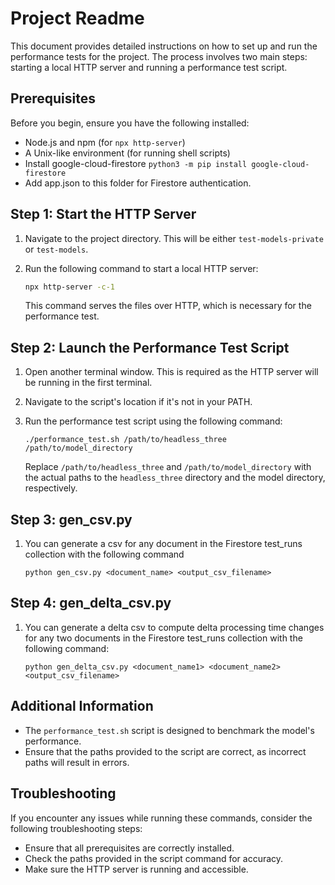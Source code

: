 # Project Readme

This document provides detailed instructions on how to set up and run the performance tests for the project. The process involves two main steps: starting a local HTTP server and running a performance test script.

## Prerequisites

Before you begin, ensure you have the following installed:
- Node.js and npm (for `npx http-server`)
- A Unix-like environment (for running shell scripts)
- Install google-cloud-firestore ```python3 -m pip install google-cloud-firestore```
- Add app.json to this folder for Firestore authentication.       

## Step 1: Start the HTTP Server

1. Navigate to the project directory. This will be either `test-models-private` or `test-models`.
2. Run the following command to start a local HTTP server:

   ```bash
   npx http-server -c-1
   ```

   This command serves the files over HTTP, which is necessary for the performance test.

## Step 2: Launch the Performance Test Script

1. Open another terminal window. This is required as the HTTP server will be running in the first terminal.
2. Navigate to the script's location if it's not in your PATH.
3. Run the performance test script using the following command:

   ```
   ./performance_test.sh /path/to/headless_three /path/to/model_directory
   ```

   Replace `/path/to/headless_three` and `/path/to/model_directory` with the actual paths to the `headless_three` directory and the model directory, respectively.

## Step 3: gen_csv.py
1. You can generate a csv for any document in the Firestore test_runs collection with the following command

   ```
   python gen_csv.py <document_name> <output_csv_filename>
   ```

## Step 4: gen_delta_csv.py
1. You can generate a delta csv to compute delta processing time changes for any two documents in the Firestore test_runs collection with the following command:

   ```
   python gen_delta_csv.py <document_name1> <document_name2> <output_csv_filename>
   ```

## Additional Information

- The `performance_test.sh` script is designed to benchmark the model's performance.
- Ensure that the paths provided to the script are correct, as incorrect paths will result in errors.

## Troubleshooting

If you encounter any issues while running these commands, consider the following troubleshooting steps:
- Ensure that all prerequisites are correctly installed.
- Check the paths provided in the script command for accuracy.
- Make sure the HTTP server is running and accessible.
